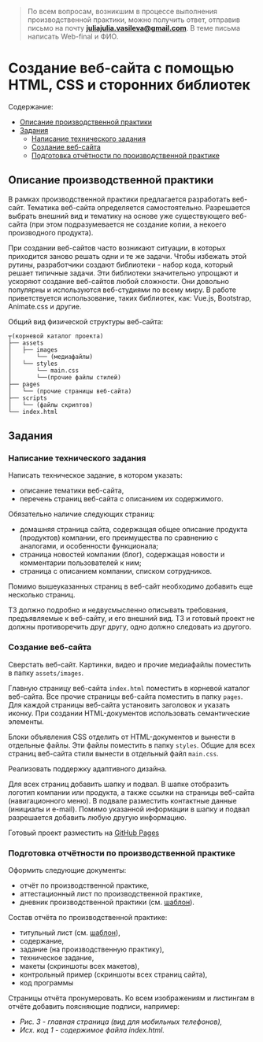 > По всем вопросам, возникшим в процессе выполнения производственной практики, можно получить ответ,
отправив письмо на почту **juliajulia.vasileva@gmail.com**. В теме письма написать Web-final и ФИО.

# Создание веб-сайта с помощью HTML, CSS и сторонних библиотек

Содержание:
* [Описание производственной практики](#Описание-производственной-практики)
* [Задания](#задания)
    * [Написание технического задания](#Написание-технического-задания)
    * [Создание веб-сайта](#Создание-веб-сайта)
    * [Подготовка отчётности по производственной практике](#Подготовка-отчётности-по-производственной-практике)


## Описание производственной практики
В рамках производственной практики предлагается разработать веб-сайт.
Тематика веб-сайта определяется самостоятельно.
Разрешается выбрать внешний вид и тематику на основе уже существующего веб-сайта
(при этом подразумевается не создание копии, а некоего производного продукта).

При создании веб-сайтов часто возникают ситуации, в которых приходится заново решать одни и те же задачи. 
Чтобы избежать этой рутины, разработчики создают библиотеки - набор кода, который решает типичные задачи.
Эти библиотеки значительно упрощают и ускоряют создание веб-сайтов любой сложности. 
Они довольно популярны и используются веб-студиями по всему миру.
В работе приветствуется использование, таких библиотек, как: Vue.js, Bootstrap, Animate.css и другие.

Общий вид физической структуры веб-сайта:

```
┬(корневой каталог проекта)
├── assets
│   ├── images
│       └── (медиафайлы)
│   └── styles
│       └── main.css
│       └──(прочие файлы стилей)
├── pages
│   └── (прочие страницы веб-сайта)
├── scripts
│   └── (файлы скриптов)
└── index.html
```

## Задания

### Написание технического задания

Написать техническое задание, в котором указать:

- описание тематики веб-сайта,
- перечень страниц веб-сайта с описанием их содержимого.

Обязательно наличие следующих страниц:

- домашняя страница сайта, содержащая общее описание продукта (продуктов) компании, его преимущества по сравнению с аналогами, и особенности функционала;
- страница новостей компании (блог), содержащая новости и комментарии пользователей к ним;
- страница с описанием компании, списком сотрудников.

Помимо вышеуказанных страниц в веб-сайт необходимо добавить еще несколько страниц.

ТЗ должно подробно и недвусмысленно описывать требования, предъявляемые к веб-сайту, и его внешний вид. 
ТЗ и готовый проект не должны противоречить друг другу, одно должно следовать из другого.

### Создание веб-сайта

Сверстать веб-сайт.
Картинки, видео и прочие медиафайлы поместить в папку `assets/images`.

Главную страницу веб-сайта `index.html` поместить в корневой каталог веб-сайта. Все прочие страницы веб-сайта поместить в папку `pages`. 
Для каждой страницы веб-сайта установить заголовок и указать иконку.
При создании HTML-документов использовать семантические элементы.

Блоки объявления CSS отделить от HTML-документов и вынести в отдельные файлы. Эти файлы поместить в папку `styles`. 
Общие для всех страниц веб-сайта стили вынести в отдельный файл `main.css`.

Реализовать поддержку адаптивного дизайна.

Для всех страниц добавить шапку и подвал. В шапке отобразить логотип компании или продукта, а также ссылки на страницы веб-сайта (навигационного меню). 
В подвале разместить контактные данные (инициалы и e-mail). Помимо указанной информации в шапку и подвал разрешается добавить любую другую информацию.

Готовый проект разместить на [GitHub Pages](https://pages.github.com/)

### Подготовка отчётности по производственной практике
Оформить следующие документы:

- отчёт по производственной практике,
- аттестационный лист по производственной практике,
- дневник производственной практики (см. [шаблон](https://docs.google.com/document/d/1tTB83Vb4wzeOip8v3jlYiR8uvvRXVss_HzSTx2a06tU/edit)).

Состав отчёта по производственной практике:

- титульный лист (см. [шаблон](https://docs.google.com/document/d/1QeA-_5Lopt79KRXSqEKAM_whYUzU-1JwPBz6PRzPelQ/edit?usp=sharing)),
- содержание,
- задание (на производственную практику),
- техническое задание,
- макеты (скриншоты всех макетов),
- контрольный пример (скриншоты всех страниц сайта),
- код программы

Страницы отчёта пронумеровать. Ко всем изображениям и листингам в отчёте добавить поясняющие подписи, например:

- *Рис. 3 - главная страница (вид для мобильных телефонов),*
- *Исх. код 1 - содержимое файла index.html.*
